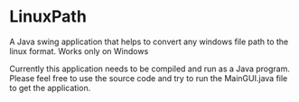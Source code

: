 # LinuxPath
A Java swing application that helps to convert any windows file path to the linux format. Works only on Windows

Currently this application needs to be compiled and run as a Java program. Please feel free to use the source code and try to run the MainGUI.java file to get the application.
